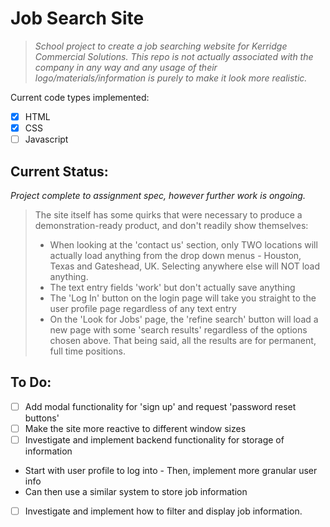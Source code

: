 # Job Search Site

> *School project to create a job searching website for Kerridge Commercial Solutions. This repo is not actually associated with the company in any way and any usage of their logo/materials/information is purely to make it look more realistic.*

Current code types implemented:

- [x] HTML
- [x] CSS
- [ ] Javascript

## Current Status:

*Project complete to assignment spec, however further work is ongoing.*

> The site itself has some quirks that were necessary to produce a demonstration-ready product, and don't readily show themselves:
>
> - When looking at the 'contact us' section, only TWO locations will actually load anything from the drop down menus - Houston, Texas and Gateshead, UK. Selecting anywhere else will NOT load anything.
> - The text entry fields 'work' but don't actually save anything
> - The 'Log In' button on the login page will take you straight to the user profile page regardless of any text entry
> - On the 'Look for Jobs' page, the 'refine search' button will load a new page with some 'search results' regardless of the options chosen above. That being said, all the results are for permanent, full time positions.

## To Do:

- [ ] Add modal functionality for 'sign up' and request 'password reset buttons'
- [ ] Make the site more reactive to different window sizes
- [ ] Investigate and implement backend functionality for storage of information
- Start with user profile to log into
      - Then, implement more granular user info
- Can then use a similar system to store job information
- [ ] Investigate and implement how to filter and display job information. 

